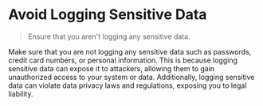 # Avoid Logging Sensitive Data

> Ensure that you aren't logging any sensitive data.

Make sure that you are not logging any sensitive data such as passwords, credit card numbers, or personal information. This is because logging sensitive data can expose it to attackers, allowing them to gain unauthorized access to your system or data. Additionally, logging sensitive data can violate data privacy laws and regulations, exposing you to legal liability.
